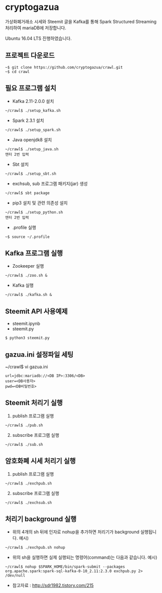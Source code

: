 # cryptogazua

가상화폐거래소 시세와 Steemit 글을 Kafka를 통해 Spark Structured Streaming 처리하여 mariaDB에 저장합니다.

Ubuntu 16.04 LTS 진행하였습니다.

## 프로젝트 다운로드
```
~$ git clone https://github.com/cryptogazua/crawl.git
~$ cd crawl
```

## 필요 프로그램 설치

* Kafka 2.11-2.0.0 설치
```
~/crawl$ ./setup_kafka.sh
```

* Spark 2.3.1 설치
```
~/crawl$ ./setup_spark.sh
```

* Java openjdk8 설치
```
~/crawl$ ./setup_java.sh
엔터 2번 입력
```

* Sbt 설치
```
~/crawl$ ./setup_sbt.sh
```

  * exchsub, sub 프로그램 패키지(jar) 생성
```
~/crawl$ sbt package
```

* pip3 설치 및 관련 의존성 설치
```
~/crawl$ ./setup_python.sh
엔터 2번 입력
```

* .profile 실행
```
~$ source ~/.profile
```

## Kafka 프로그램 실행

* Zookeeper 실행
```
~/crawl$ ./zoo.sh &
```

* Kafka 실행
```
~/crawl$ ./kafka.sh &
```

## Steemit API 사용예제

* steemit.ipynb
* steemit.py
```
$ python3 steemit.py
```

## gazua.ini 설정파일 세팅
~/crawl$ vi gazua.ini
```
url=jdbc:mariadb://<DB IP>:3306/<DB>
user=<DB사용자>
pwd=<DB비밀번호>
```

## Steemit 처리기 실행

1. publish   프로그램 실행
```
~/crawl$ ./pub.sh 
```
2. subscribe 프로그램 실행
```
~/crawl$ ./sub.sh 
```

## 암호화폐 시세 처리기 실행

1. publish   프로그램 실행
```
~/crawl$ ./exchpub.sh 
```
2. subscribe 프로그램 실행
```
~/crawl$ ./exchsub.sh 
```

## 처리기 background 실행

* 위의 4개의 sh 뒤에 인자로 nohup을 추가하면 처리기가 background 실행됩니다.
예시)
```
~/crawl$ ./exchpub.sh nohup
```
* 위의 sh을 실행하면 실제 실행되는 명령어(command)는 다음과 같습니다.
예시)
```
~/crawl$ nohup $SPARK_HOME/bin/spark-submit --packages org.apache.spark:spark-sql-kafka-0-10_2.11:2.3.0 exchpub.py 2> /dev/null
```

* 참고자료 : http://sdr1982.tistory.com/215
